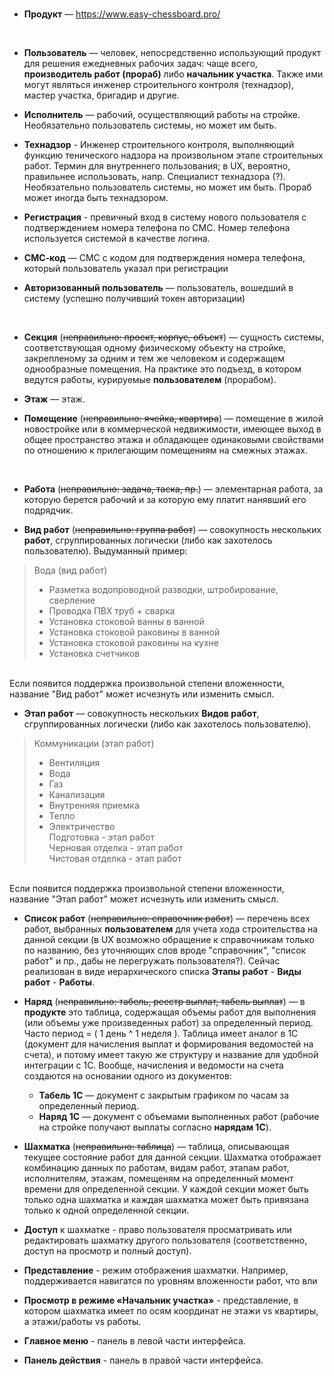<br>

- **Продукт** — https://www.easy-chessboard.pro/
<br>

- **Пользователь** — человек, непосредственно использующий продукт для решения ежедневных рабочих задач: чаще всего, **производитель работ (прораб)** либо **начальник участка**. Также ими могут являться инженер строительного контроля (технадзор), мастер участка, бригадир и другие.  

- **Исполнитель** — рабочий, осуществляющий работы на стройке. Необязательно пользователь системы, но может им быть.  

- **Технадзор** - Инженер строительного контроля, выполняющий функцию тенического надзора на произвольном этапе строительных работ. Термин для внутреннего пользования; в UX, вероятно, правильнее использовать, напр. Специалист технадзора (?). Необязательно пользователь системы, но может им быть. Прораб может иногда быть технадзором.

- **Регистрация** - превичный вход в систему нового пользователя с подтверждением номера телефона по СМС. Номер телефона используется системой в качестве логина.

- **CМС-код** — СМС с кодом для подтверждения номера телефона, который пользователь указал при регистрации

- **Авторизованный пользователь** — пользователь, вошедший в систему (успешно получивший токен авторизации)
<br>

- **Секция** (~~неправильно: проект, корпус, объект~~) — сущность системы, соответствующая одному физическому объекту на стройке, закрепленому за одним и тем же человеком и содержащем однообразные помещения. На практике это подъезд, в котором ведутся работы, курируемые **пользователем** (прорабом).

- **Этаж** — этаж.

- **Помещение** (~~неправильно: ячейка, квартира~~) — помещение в жилой новостройке или в коммерческой недвижимости, имеющее выход в общее пространство этажа и обладающее одинаковыми свойствами по отношению к прилегающим помещениям на смежных этажах.
<br>

- **Работа** (~~неправильно: задача, таска, пр.~~) — элементарная работа, за которую берется рабочий и за которую ему платит нанявший его подрядчик.

- **Вид работ** (~~неправильно: группа работ~~) — совокупность нескольких **работ**, сгруппированных логически (либо как захотелось пользователю). Выдуманный пример:

> Вода (вид работ)
> - Разметка водопроводной разводки, штробирование, сверление  
> - Проводка ПВХ труб + сварка  
> - Установка стоковой ванны в ванной  
> - Установка стоковой раковины в ванной  
> - Установка стоковой раковины на кухне  
> - Установка счетчиков  
<br>
Если появится поддержка произвольной степени вложенности, название "Вид работ" может исчезнуть или изменить смысл.  
<br>

- **Этап работ** — совокупность нескольких **Видов работ**, сгруппированных логически (либо как захотелось пользователю).

> Коммуникации (этап работ)
> - Вентиляция  
> - Вода   
> - Газ  
> - Канализация  
> - Внутренняя приемка    
> - Тепло  
> - Электричество  
> Подготовка - этап работ  
> Черновая отделка - этап работ  
> Чистовая отделка - этап работ  
<br>
Если появится поддержка произвольной степени вложенности, название "Этап работ" может исчезнуть или изменить смысл.  
<br>

- **Список работ** (~~неправильно: справочник работ~~) — перечень всех работ, выбранных **пользователем** для учета хода строительства на данной секции (в UX возможно обращение к справочникам только по названию, без уточняющих слов вроде "справочник", "список работ" и пр., дабы не перегружать пользователя?). Сейчас реализован в виде иерархического списка **Этапы работ** - **Виды работ** - **Работы**.

- **Наряд** (~~неправильно: табель, реестр выплат, табель выплат~~) — в **продукте** это таблица, содержащая объемы работ для выполнения (или объемы уже произведенных работ) за определенный период. Часто период = ( 1 день ^ 1 неделя ). Таблица имеет аналог в 1С (документ для начисления выплат и формирования ведомостей на счета), и потому имеет такую же структуру и название для удобной интеграции с 1С. Вообще, начисления и ведомости на счета создаются на основании одного из документов:  
    - **Табель 1С** — документ с закрытым графиком по часам за определенный период.  
    - **Наряд 1С** — документ с объемами выполненных работ (рабочие на стройке получают выплаты согласно **нарядам 1C**).  

- **Шахматка** (~~неправильно: таблица~~) — таблица, описывающая текущее состояние работ для данной секции. Шахматка отображает комбинацию данных по работам, видам работ, этапам работ, исполнителям, этажам, помещеням на определенный момент времени для определенной секции. У каждой секции может быть только одна шахматка и каждая шахматка может быть привязана только к одной определенной секции.

- **Доступ** к шахматке - право пользователя просматривать или редактировать шахматку другого пользователя (соответственно, доступ на просмотр и полный доступ).

- **Представление** - режим отображения шахматки. Например, поддерживается навигатся по уровням вложенности работ, что вли

- **Просмотр в режиме «Начальник участка»** - представление, в котором шахматка имеет по осям координат не этажи vs квартиры, а этажи/работы vs работы.

- **Главное меню** - панель в левой части интерфейса.

- **Панель действия** - панель в правой части интерфейса.
